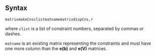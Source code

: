## Syntax

`matrixmakeCnsclistmatnamematrixdispCns,r`

where `clist` is a list of constraint numbers, separated by commas or
dashes.

`matname` is an existing matrix representing the constraints and must
have one more column than the **e(b)** and **e(V)** matrices.
